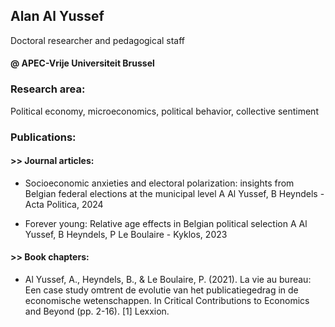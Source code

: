 
## Alan Al Yussef
Doctoral researcher and pedagogical staff 
#### @ APEC-Vrije Universiteit Brussel
### Research area:
Political economy, microeconomics, political behavior, collective sentiment  

### Publications:
#### >> Journal articles:

- Socioeconomic anxieties and electoral polarization: insights from Belgian federal elections at the municipal level
A Al Yussef, B Heyndels - Acta Politica, 2024

- Forever young: Relative age effects in Belgian political selection
A Al Yussef, B Heyndels, P Le Boulaire - Kyklos, 2023

#### >> Book chapters:
- Al Yussef, A., Heyndels, B., & Le Boulaire, P. (2021). La vie au bureau: Een case study omtrent de evolutie van het publicatiegedrag in de economische wetenschappen. In Critical Contributions to Economics and Beyond (pp. 2-16). [1] Lexxion.

